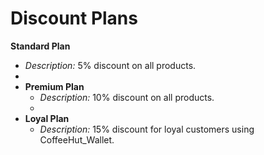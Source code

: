 # Discount Plans

 **Standard Plan**
  - *Description:* 5% discount on all products.
  - 
- **Premium Plan**
  - *Description:* 10% discount on all products.
  - 
- **Loyal Plan**
  - *Description:* 15% discount for loyal customers using CoffeeHut_Wallet.
